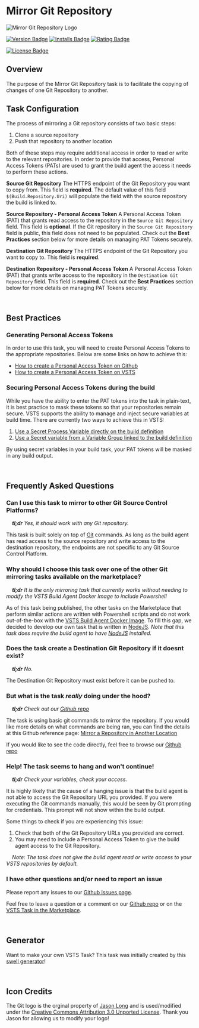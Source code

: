 # Mirror Git Repository

![Mirror Git Repository Logo][logo-image]

[![Version Badge][marketplace-version-badge]][extension-marketplace-url]
[![Installs Badge][marketplace-installs-badge]][extension-marketplace-url]
[![Rating Badge][marketplace-rating-badge]][extension-marketplace-url]

[![License Badge][license-badge]][repo-url]

## Overview

The purpose of the Mirror Git Repository task is to facilitate the copying of changes of one Git Repository to another.

## Task Configuration

The process of mirroring a Git repository consists of two basic steps:

1. Clone a source repository
2. Push that repository to another location

Both of these steps may require additional access in order to read or write to the relevant repositories. In order to provide that access, Personal Access Tokens (PATs) are used to grant the build agent the access it needs to perform these actions.

**Source Git Repository**
The HTTPS endpoint of the Git Repository you want to copy from. This field is **required**. The default value of this field `$(Build.Repository.Uri)` will populate the field with the source repository the build is linked to.

**Source Repository - Personal Access Token**
A Personal Access Token (PAT) that grants read access to the repository in the `Source Git Repository` field. This field is **optional**. If the Git repository in the `Source Git Repository` field is public, this field does not need to be populated. Check out the **Best Practices** section below for more details on managing PAT Tokens securely.

**Destination Git Repository**
The HTTPS endpoint of the Git Repository you want to copy to. This field is **required**.

**Destination Repository - Personal Access Token**
A Personal Access Token (PAT) that grants write access to the repository in the `Destination Git Repository` field. This field is **required**. Check out the **Best Practices** section below for more details on managing PAT Tokens securely.

<br/>

## Best Practices

### Generating Personal Access Tokens

In order to use this task, you will need to create Personal Access Tokens to the appropriate repositories. Below are some links on how to achieve this:

- [How to create a Personal Access Token on Github][github-pat-token-url]
- [How to create a Personal Access Token on VSTS][vsts-pat-token-url]

### Securing Personal Access Tokens during the build

While you have the ability to enter the PAT tokens into the task in plain-text, it is best practice to mask these tokens so that your repositories remain secure. VSTS supports the ability to manage and inject secure variables at build time. There are currently two ways to achieve this in VSTS:

1. [Use a Secret Process Variable directly on the build definition][vsts-secret-variables]
2. [Use a Secret variable from a Variable Group linked to the build definition][vsts-secret-variable-group]

By using secret variables in your build task, your PAT tokens will be masked in any build output.

<br/>

## Frequently Asked Questions

### Can I use this task to mirror to other Git Source Control Platforms?

&nbsp;&nbsp;&nbsp;&nbsp;_**tl;dr** Yes, it should work with any Git repository._

This task is built solely on top of [Git][git-url] commands. As long as the build agent has read access to the source repository and write access to the destination repository, the endpoints are not specific to any Git Source Control Platform.

### Why should I choose this task over one of the other Git mirroring tasks available on the marketplace?

&nbsp;&nbsp;&nbsp;&nbsp;_**tl;dr** It is the only mirroring task that currently works without needing to modify the VSTS Build Agent Docker Image to include Powershell_

As of this task being published, the other tasks on the Marketplace that perform similar actions are written with Powershell scripts and do not work out-of-the-box with the [VSTS Build Agent Docker Image][docker-vsts-agent-url]. To fill this gap, we decided to develop our own task that is written in [NodeJS][nodejs-url]. *Note that this task does require the build agent to have [NodeJS][nodejs-url] installed.*

### Does the task create a Destination Git Repository if it doesnt exist?

&nbsp;&nbsp;&nbsp;&nbsp;_**tl;dr** No._

The Destination Git Repository must exist before it can be pushed to.

### But what is the task _really_ doing under the hood?

&nbsp;&nbsp;&nbsp;&nbsp;_**tl;dr** Check out our [Github repo][repo-url]_

The task is using basic git commands to mirror the repository. If you would like more details on what commands are being ran, you can find the details at this Github reference page: [Mirror a Repository in Another Location][mirror-instructions-url]

If you would like to see the code directly, feel free to browse our [Github repo][repo-url]

### Help! The task seems to hang and won't continue!

&nbsp;&nbsp;&nbsp;&nbsp;_**tl;dr** Check your variables, check your access._

It is highly likely that the cause of a hanging issue is that the build agent is not able to access the Git Repository URL you provided. If you were executing the Git commands manually, this would be seen by Git prompting for credentials. This prompt will not show within the build output. 

Some things to check if you are experiencing this issue:

1. Check that both of the Git Repository URLs you provided are correct.
2. You may need to include a Personal Access Token to give the build agent access to the Git Repository.

&nbsp;&nbsp;&nbsp;&nbsp;_Note: The task does not give the build agent read or write access to your VSTS repositories by default._

### I have other questions and/or need to report an issue

Please report any issues to our [Github Issues page][repo-issues-url].

Feel free to leave a question or a comment on our [Github repo][repo-url] or on the [VSTS Task in the Marketplace][extension-marketplace-url].

<br/>

## Generator

Want to make your own VSTS Task? This task was initially created by this [swell generator][parent-generator-url]!

<br/>

## Icon Credits

The Git logo is the orginal property of [Jason Long][jason-long-twitter-url] and is used/modified under the [Creative Commons Attribution 3.0 Unported License][cc3-license-url]. Thank you Jason for allowing us to modify your logo!

[cc3-license-url]: https://creativecommons.org/licenses/by/3.0/
[docker-vsts-agent-url]: https://hub.docker.com/r/microsoft/vsts-agent/
[extension-marketplace-url]: https://marketplace.visualstudio.com/items?itemName=swellaby.mirror-git-repository
[github-pat-token-url]: https://help.github.com/articles/creating-a-personal-access-token-for-the-command-line/#creating-a-token
[git-url]: https://git-scm.com/
[jason-long-twitter-url]: https://twitter.com/jasonlong
[license-badge]: https://img.shields.io/github/license/swellaby/mirror-git-repository.svg?style=flat-square
[logo-image]: https://raw.githubusercontent.com/swellaby/vsts-mirror-git-repository/master/images/extension-icon.png
[marketplace-version-badge]: https://img.shields.io/vscode-marketplace/v/swellaby.mirror-git-repository.svg?style=flat-square
[marketplace-installs-badge]: https://img.shields.io/vscode-marketplace/d/swellaby.mirror-git-repository.svg?style=flat-square
[marketplace-rating-badge]: https://img.shields.io/vscode-marketplace/r/swellaby.mirror-git-repository.svg?style=flat-square
[mirror-instructions-url]: https://help.github.com/articles/duplicating-a-repository/#mirroring-a-repository-in-another-location
[nodejs-url]: https://nodejs.org
[parent-generator-url]: https://github.com/swellaby/generator-swell
[repo-issues-url]: https://github.com/swellaby/vsts-mirror-git-repository/issues
[repo-url]: https://github.com/swellaby/vsts-mirror-git-repository
[vsts-pat-token-url]: https://docs.microsoft.com/en-us/vsts/accounts/use-personal-access-tokens-to-authenticate#create-personal-access-tokens-to-authenticate-access
[vsts-secret-variables]: https://docs.microsoft.com/en-us/vsts/build-release/concepts/definitions/build/variables?tabs=batch#secret-variables
[vsts-secret-variable-group]: https://docs.microsoft.com/en-us/vsts/build-release/concepts/library/variable-groups
